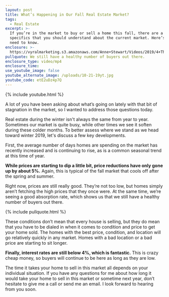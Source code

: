 ```yaml
---
layout: post
title: What’s Happening in Our Fall Real Estate Market?
tags:
  - Real Estate
excerpt: >-
  If you’re in the market to buy or sell a home this fall, there are a few
  specifics that you should understand about the current market. Here’s what you
  need to know.
enclosure: >-
  https://vyralmarketing.s3.amazonaws.com/Anne+Stewart/Videos/2019/4+Things+That+Are+Going+On+This+Fall.mp4
pullquote: We still have a healthy number of buyers out there.
enclosure_type: video/mp4
enclosure_time:
use_youtube_image: false
youtube_alternate_image: /uploads/10-21-19yt.jpg
youtube_code: etE2uDz4p7Q
---
```


{% include youtube.html %}

A lot of you have been asking about what’s going on lately with that bit of stagnation in the market, so I wanted to address those questions today.

Real estate during the winter isn't always the same from year to year. Sometimes our market is quite busy, while other times we see it soften during these colder months. To better assess where we stand as we head toward winter 2019, let's discuss a few key developments.&nbsp;

First, the average number of days homes are spending on the market has recently increased and is continuing to rise, as is a common seasonal trend at this time of year.

**While prices are starting to dip a little bit, price reductions have only gone up by about 5%.** Again, this is typical of the fall market that cools off after the spring and summer.

Right now, prices are still really good. They’re not too low, but homes simply aren’t fetching the high prices that they once were. At the same time, we’re seeing a good absorption rate, which shows us that we still have a healthy number of buyers out there.

{% include pullquote.html %}

These conditions don’t mean that every house is selling, but they do mean that you have to be dialed in when it comes to condition and price to get your home sold. The homes with the best price, condition, and location will go relatively quickly in any market. Homes with a bad location or a bad price are starting to sit longer.

**Finally, interest rates are still below 4%, which is fantastic.** This is crazy cheap money, so buyers will continue to be here as long as they are low.&nbsp;

The time it takes your home to sell in this market all depends on your individual situation. If you have any questions for me about how long it would take your home to sell in this market or sometime next year, don’t hesitate to give me a call or send me an email. I look forward to hearing from you soon.<br>&nbsp;

&nbsp;